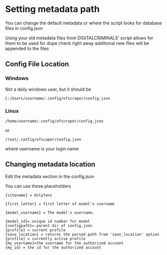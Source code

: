 # Setting metadata path

You can change the default metadata or where the script looks for database files in config.json

Using your old metadata files from DIGITALCRIMINALS' script allows for them to be used for dupe check right away additional new files will be appended to the files

## Config File Location

### Windows

Not a daily windows user, but it should be

```
C:/Users/username/.config/ofscraper/config.json
```

### Linux

```
/home/username/.config/ofscraper/config.json
```

or

```
/root/.config/ofscaper/config.json
```

where username is your login name

## Changing metadata location

Edit the metadata section in the config.json

You can use these placeholders

```
{sitename} = Onlyfans

{first_letter} = first letter of model's username

{model_username} = The model's username.

{model_id}= unique id number for model
{configpath}= parent dir of config.json
{profile} = current profile 
{save_location} = returns the parsed path from 'save_location' option
{profile} = currently active profile
{my_username}=the username for the authorized account
{my_id} = the id for the authorized account
```
